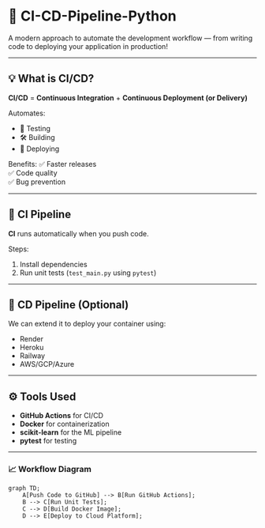 # 🚀 CI-CD-Pipeline-Python

A modern approach to automate the development workflow — from writing code to deploying your application in production!

---

## 💡 What is CI/CD?

**CI/CD** = **Continuous Integration** + **Continuous Deployment (or Delivery)**

Automates:

- 🧪 Testing  
- 🛠️ Building  
- 🚀 Deploying  

Benefits:
✅ Faster releases  
✅ Code quality  
✅ Bug prevention  

---

## 🔄 CI Pipeline

**CI** runs automatically when you push code.

Steps:
1. Install dependencies
2. Run unit tests (`test_main.py` using `pytest`)

---

## 🚀 CD Pipeline (Optional)

We can extend it to deploy your container using:

- Render
- Heroku
- Railway
- AWS/GCP/Azure

---

## ⚙️ Tools Used

- **GitHub Actions** for CI/CD
- **Docker** for containerization
- **scikit-learn** for the ML pipeline
- **pytest** for testing

---

### 📈 Workflow Diagram

```mermaid
graph TD;
    A[Push Code to GitHub] --> B[Run GitHub Actions];
    B --> C[Run Unit Tests];
    C --> D[Build Docker Image];   
    D --> E[Deploy to Cloud Platform];
  
